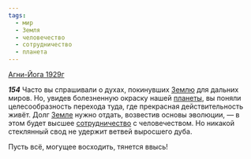 ```yaml
---
tags:
  - мир
  - Земля
  - человечество
  - сотрудничество
  - планета
---
```


[Агни-Йога 1929г](/agni/1929)

___154___
Часто вы спрашивали о духах, покинувших [Землю](/tag/#Земля) для дальних миров. Но, увидев болезненную окраску нашей [планеты](/tag/#планета), вы поняли целесообразность перехода туда, где прекрасная действительность живёт. Долг [Земле](/tag/#Земля) нужно отдать, возвестив основы эволюции, — в этом будет высшее [сотрудничество](/tag/#сотрудничество) с человечеством. Но никакой стеклянный свод не удержит ветвей выросшего дуба.   

Пусть всё, могущее восходить, тянется ввысь!